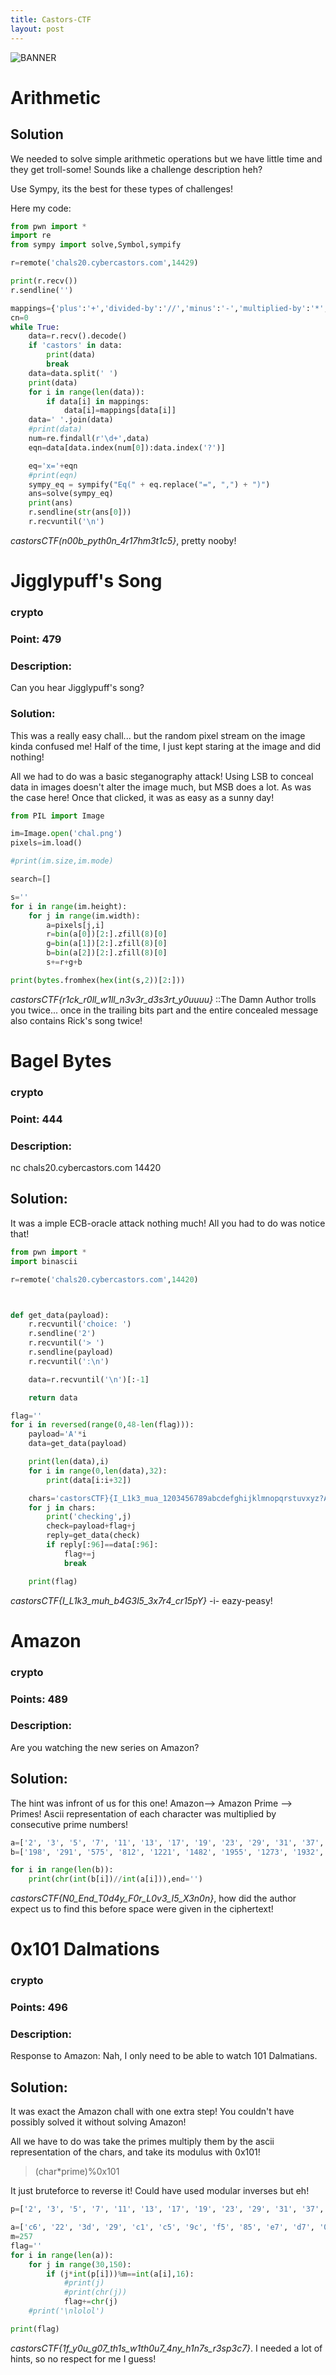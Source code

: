 ```yaml
---
title: Castors-CTF
layout: post
---
```


![BANNER](Snips/CASTOR/BANNER.ppg)

# Arithmetic

## Solution

We needed to solve simple arithmetic operations but we have little time and they get troll-some! Sounds like a challenge description heh?

Use Sympy, its the best for these types of challenges!

Here my code:

```python
from pwn import *
import re
from sympy import solve,Symbol,sympify

r=remote('chals20.cybercastors.com',14429)

print(r.recv())
r.sendline('')

mappings={'plus':'+','divided-by':'//','minus':'-','multiplied-by':'*','one':'1','two':'2','three':'3','four':'4','five':'5','six':'6','seven':'7','eight':'8','nine':'9','zero':'0'}
cn=0
while True:
	data=r.recv().decode()
	if 'castors' in data:
		print(data)
		break
	data=data.split(' ')
	print(data)
	for i in range(len(data)):
		if data[i] in mappings:
			data[i]=mappings[data[i]]
	data=' '.join(data)
	#print(data)
	num=re.findall(r'\d+',data)
	eqn=data[data.index(num[0]):data.index('?')]

	eq='x='+eqn
	#print(eqn)
	sympy_eq = sympify("Eq(" + eq.replace("=", ",") + ")")
	ans=solve(sympy_eq)
	print(ans)
	r.sendline(str(ans[0]))
	r.recvuntil('\n')
```

*castorsCTF(n00b_pyth0n_4r17hm3t1c5}*, pretty nooby!


# Jigglypuff's Song

### crypto

### Point: 479

### Description:
Can you hear Jigglypuff's song?

### Solution:

This was a really easy chall... but the random pixel stream on the image kinda confused me! Half of the time, I just kept staring at the image and did nothing!

All we had to do was a basic steganography attack! Using LSB to conceal data in images doesn't alter the image much, but MSB does a lot. As was the case here! Once that clicked, it was as easy as a sunny day!

```python
from PIL import Image

im=Image.open('chal.png')
pixels=im.load()

#print(im.size,im.mode)

search=[]

s=''
for i in range(im.height):
	for j in range(im.width):
		a=pixels[j,i]
		r=bin(a[0])[2:].zfill(8)[0]
		g=bin(a[1])[2:].zfill(8)[0]
		b=bin(a[2])[2:].zfill(8)[0]
		s+=r+g+b

print(bytes.fromhex(hex(int(s,2))[2:]))
```

*castorsCTF{r1ck_r0ll_w1ll_n3v3r_d3s3rt_y0uuuu}* ::The Damn Author trolls you twice... once in the trailing bits part and the entire concealed message also contains Rick's song twice!


# Bagel Bytes

### crypto

### Point: 444

### Description:
nc chals20.cybercastors.com 14420

## Solution:

It was a imple ECB-oracle attack nothing much! All you had to do was notice that!

```python
from pwn import *
import binascii

r=remote('chals20.cybercastors.com',14420)



def get_data(payload):
	r.recvuntil('choice: ')
	r.sendline('2')
	r.recvuntil('> ')
	r.sendline(payload)
	r.recvuntil(':\n')

	data=r.recvuntil('\n')[:-1]

	return data

flag=''
for i in reversed(range(0,48-len(flag))):
	payload='A'*i
	data=get_data(payload)

	print(len(data),i)
	for i in range(0,len(data),32):
		print(data[i:i+32])

	chars='castorsCTF}{I_L1k3_mua_1203456789abcdefghijklmnopqrstuvxyz?ABCDEFGHIJKLMNOPQRSTUVWXYZ'
	for j in chars:
		print('checking',j)
		check=payload+flag+j
		reply=get_data(check)
		if reply[:96]==data[:96]:
			flag+=j
			break

	print(flag)
```

*castorsCTF{I_L1k3_muh_b4G3l5_3x7r4_cr15pY}* -i- eazy-peasy!


# Amazon

### crypto

### Points: 489

### Description:
Are you watching the new series on Amazon?

## Solution:

The hint was infront of us for this one! Amazon--> Amazon Prime --> Primes! Ascii representation of each character was multiplied by consecutive prime numbers!


```python
a=['2', '3', '5', '7', '11', '13', '17', '19', '23', '29', '31', '37', '41', '43', '47', '53', '59', '61', '67', '71', '73', '79', '83', '89', '97', '101', '103', '107', '109', '113', '127', '131', '137', '139', '149', '151', '157', '163', '167', '173', '179', '181', '191', '193', '197', '199', '211', '223', '227', '229']
b=['198', '291', '575', '812', '1221', '1482', '1955', '1273', '1932', '2030', '3813', '2886', '1968', '4085', '3243', '5830', '5900', '5795', '5628', '3408', '7300', '4108', '10043', '8455', '6790', '4848', '11742', '10165', '8284', '5424', '14986', '6681', '13015', '10147', '7897', '14345', '13816', '8313', '18370', '8304', '19690', '22625']

for i in range(len(b)):
	print(chr(int(b[i])//int(a[i])),end='')
```

*castorsCTF{N0_End_T0d4y_F0r_L0v3_I5_X3n0n}*, how did the author expect us to find this before space were given in the ciphertext!


# 0x101 Dalmations

### crypto

### Points: 496

### Description:
Response to Amazon: Nah, I only need to be able to watch 101 Dalmatians.

## Solution:

It was exact the Amazon chall with one extra step! You couldn't have possibly solved it without solving Amazon!

All we have to do was take the primes multiply them by the ascii representation of the chars, and take its modulus with 0x101!

> (char\*prime)%0x101

It just bruteforce to reverse it! Could have used modular inverses but eh!

```python
p=['2', '3', '5', '7', '11', '13', '17', '19', '23', '29', '31', '37', '41', '43', '47', '53', '59', '61', '67', '71', '73', '79', '83', '89', '97', '101', '103', '107', '109', '113', '127', '131', '137', '139', '149', '151', '157', '163', '167', '173', '179', '181', '191', '193', '197', '199', '211', '223', '227', '229','239', '241' ,'251' ,'257', '263', '269','271' ,'277' ,'281' ,'283' ,'293' ,'307' ,'311','313','317']

a=['c6', '22', '3d', '29', 'c1', 'c5', '9c', 'f5', '85', 'e7', 'd7', '0e', '46', 'e6', '21', 'e7', 'dd', '8d', 'db', '43', 'a0', '34', '77', '04', '7f', '32', '13', '8c', 'c9', '01', '65', '78', '5f', 'c0', '14', '8e', '33', 'bf', 'bc', '02', '21', '79', 'e1', '5d', 'd3', '46', 'e0', 'ca', 'ee', '72', 'c2', '26', '38']
m=257
flag=''
for i in range(len(a)):
	for j in range(30,150):
		if (j*int(p[i]))%m==int(a[i],16):
			#print(j)
			#print(chr(j))
			flag+=chr(j)
	#print('\nlolol')

print(flag)
```

*castorsCTF{1f_y0u_g07_th1s_w1th0u7_4ny_h1n7s_r3sp3c7}*. I needed a lot of hints, so no respect for me I guess!


